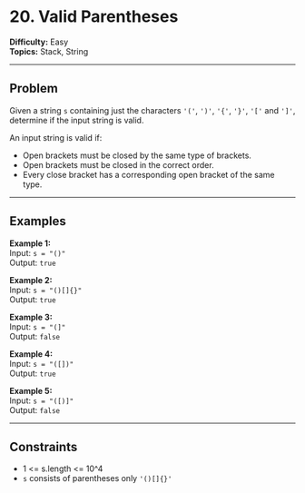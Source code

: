 # 20. Valid Parentheses

**Difficulty:** Easy  
**Topics:** Stack, String

---

## Problem

Given a string `s` containing just the characters `'('`, `')'`, `'{'`, `'}'`, `'['` and `']'`, determine if the input string is valid.

An input string is valid if:

- Open brackets must be closed by the same type of brackets.
- Open brackets must be closed in the correct order.
- Every close bracket has a corresponding open bracket of the same type.

---

## Examples

**Example 1:**  
Input: `s = "()"`  
Output: `true`  

**Example 2:**  
Input: `s = "()[]{}"`  
Output: `true`  

**Example 3:**  
Input: `s = "(]"`  
Output: `false`  

**Example 4:**  
Input: `s = "([])"`  
Output: `true`  

**Example 5:**  
Input: `s = "([)]"`  
Output: `false`  

---

## Constraints

- 1 <= s.length <= 10^4  
- `s` consists of parentheses only `'()[]{}'`  
